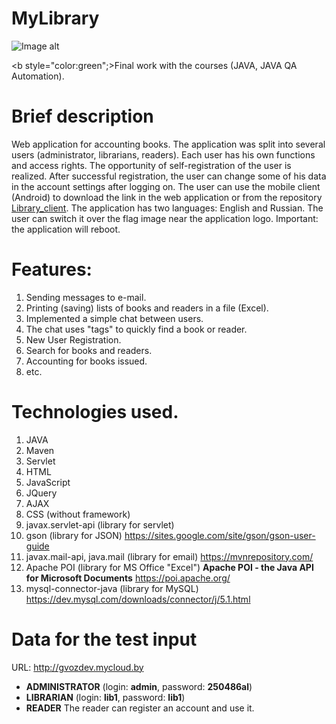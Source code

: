 # MyLibrary
![Image alt](https://github.com/gvozdev1986/MyLibrary/blob/master/webapp/img/logo.png)

<b style="color:green";>Final work with the courses (JAVA, JAVA QA Automation).</b>


# Brief description
Web application for accounting books. 
The application was split into several users (administrator, librarians, readers). 
Each user has his own functions and access rights. 
The opportunity of self-registration of the user is realized. 
After successful registration, the user can change some of his data in the account settings after logging on. 
The user can use the mobile client (Android) to download the link in the web application or from the repository [Library_client](https://github.com/gvozdev1986/MyLibraryClient/blob/master/Library_client.apk "Download mobile application"). The application has two languages: English and Russian. 
The user can switch it over the flag image near the application logo. 
Important: the application will reboot. 

# Features:
1. Sending messages to e-mail.
2. Printing (saving) lists of books and readers in a file (Excel).
3. Implemented a simple chat between users.
4. The chat uses "tags" to quickly find a book or reader.
5. New User Registration.
6. Search for books and readers.
7. Accounting for books issued.
8. etc.

# Technologies used.
1. JAVA
2. Maven
3. Servlet
4. HTML
5. JavaScript 
6. JQuery
7. AJAX
8. CSS (without framework)
9. javax.servlet-api (library for servlet)
10. gson (library for JSON) https://sites.google.com/site/gson/gson-user-guide
11. javax.mail-api, java.mail (library for email) https://mvnrepository.com/
12. Apache POI (library for MS Office "Excel") <b>Apache POI - the Java API for Microsoft Documents</b> https://poi.apache.org/
13. mysql-connector-java (library for MySQL) https://dev.mysql.com/downloads/connector/j/5.1.html

# Data for the test input
URL: http://gvozdev.mycloud.by
* <b>ADMINISTRATOR</b> (login: <b>admin</b>, password: <b>250486al</b>)
* <b>LIBRARIAN</b> (login: <b>lib1</b>, password: <b>lib1</b>)
* <b>READER</b> The reader can register an account and use it.
